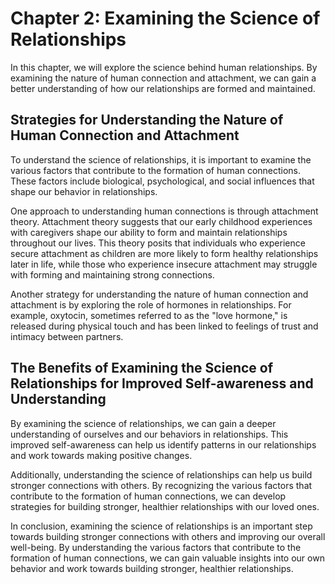 Chapter 2: Examining the Science of Relationships
=================================================

In this chapter, we will explore the science behind human relationships. By examining the nature of human connection and attachment, we can gain a better understanding of how our relationships are formed and maintained.

Strategies for Understanding the Nature of Human Connection and Attachment
--------------------------------------------------------------------------

To understand the science of relationships, it is important to examine the various factors that contribute to the formation of human connections. These factors include biological, psychological, and social influences that shape our behavior in relationships.

One approach to understanding human connections is through attachment theory. Attachment theory suggests that our early childhood experiences with caregivers shape our ability to form and maintain relationships throughout our lives. This theory posits that individuals who experience secure attachment as children are more likely to form healthy relationships later in life, while those who experience insecure attachment may struggle with forming and maintaining strong connections.

Another strategy for understanding the nature of human connection and attachment is by exploring the role of hormones in relationships. For example, oxytocin, sometimes referred to as the "love hormone," is released during physical touch and has been linked to feelings of trust and intimacy between partners.

The Benefits of Examining the Science of Relationships for Improved Self-awareness and Understanding
----------------------------------------------------------------------------------------------------

By examining the science of relationships, we can gain a deeper understanding of ourselves and our behaviors in relationships. This improved self-awareness can help us identify patterns in our relationships and work towards making positive changes.

Additionally, understanding the science of relationships can help us build stronger connections with others. By recognizing the various factors that contribute to the formation of human connections, we can develop strategies for building stronger, healthier relationships with our loved ones.

In conclusion, examining the science of relationships is an important step towards building stronger connections with others and improving our overall well-being. By understanding the various factors that contribute to the formation of human connections, we can gain valuable insights into our own behavior and work towards building stronger, healthier relationships.
